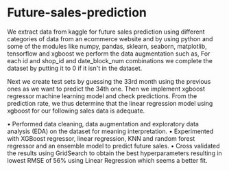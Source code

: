 # Future-sales-prediction

We extract data from kaggle for future sales prediction using different categories of data from an ecommerce website and by using python and some of the modules like numpy, pandas, sklearn, seaborn, matplotlib, tensorflow and xgboost we perform the data augmentation such as, For each id and shop_id and date_block_num combinations we complete the dataset by putting it to 0 if it isn't in the dataset.


Next we create test sets by guessing the 33rd month using the previous ones as we want to predict the 34th one. Then we implement xgboost regressor machine learning model and check predictions. From the prediction rate, we thus determine that the linear regression model using xgboost for our following sales data is adequate.


•	Performed data cleaning, data augmentation and exploratory data analysis (EDA) on the dataset for meaning interpretation.
•	Experimented with XGBoost regressor, linear regression, KNN and random forest regressor and an ensemble model to predict future sales.
•	Cross validated the results using GridSearch to obtain the best hyperparameters resulting in lowest RMSE of 56% using Linear Regression which seems a better fit.

